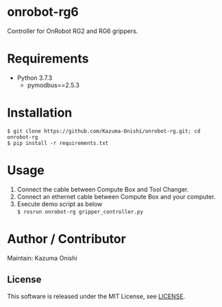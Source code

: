 # onrobot-rg6

Controller for OnRobot RG2 and RG6 grippers.

# Requirements

- Python 3.7.3
  - pymodbus==2.5.3

# Installation

	$ git clone https://github.com/Kazuma-Onishi/onrobot-rg.git; cd onrobot-rg
	$ pip install -r requirements.txt

# Usage

1. Connect the cable between Compute Box and Tool Changer.
2. Connect an ethernet cable between Compute Box and your computer.
3. Execute demo script as below  
    `$ rosrun onrobot-rg gripper_controller.py`

# Author / Contributor

<!-- Originaly: [Takuya Kiyokawa](https://takuya-ki.github.io/) -->
Maintain: Kazuma Onishi

## License

This software is released under the MIT License, see [LICENSE](./LICENSE).

